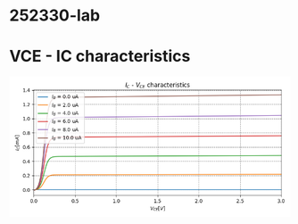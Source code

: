 # 252330-lab

# VCE - IC characteristics
![IV char](https://github.com/Wizardcn/252330-lab/blob/master/bjt-char-lab/figure/graphout.png?raw=true)
